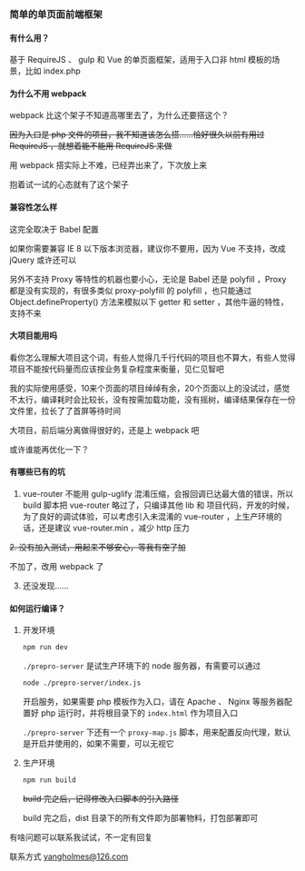 ### 简单的单页面前端框架

#### 有什么用？

基于 RequireJS 、 gulp 和 Vue 的单页面框架，适用于入口非 html 模板的场景，比如 index.php

#### 为什么不用 webpack

webpack 比这个架子不知道高哪里去了，为什么还要搭这个？

~~因为入口是 php 文件的项目，我不知道该怎么搭……恰好很久以前有用过 RequireJS ，就想着能不能用 RequireJS 来做~~

用 webpack 搭实际上不难，已经弄出来了，下次放上来

抱着试一试的心态就有了这个架子

#### 兼容性怎么样

这完全取决于 Babel 配置

如果你需要兼容 IE 8 以下版本浏览器，建议你不要用，因为 Vue 不支持，改成 jQuery 或许还可以

另外不支持 Proxy 等特性的机器也要小心，无论是 Babel 还是 polyfill ，Proxy 都是没有实现的，有很多类似 proxy-polyfill 的 polyfill ，也只能通过 Object.defineProperty() 方法来模拟以下 getter 和 setter ，其他牛逼的特性，支持不来

#### 大项目能用吗

看你怎么理解大项目这个词，有些人觉得几千行代码的项目也不算大，有些人觉得项目不能按代码量而应该按业务复杂程度来衡量，见仁见智吧

我的实际使用感受，10来个页面的项目绰绰有余，20个页面以上的没试过，感觉不太行，编译耗时会比较长，没有按需加载功能，没有摇树，编译结果保存在一份文件里，拉长了了首屏等待时间

大项目，前后端分离做得很好的，还是上 webpack 吧

或许谁能再优化一下？

#### 有哪些已有的坑

1. vue-router 不能用 gulp-uglify 混淆压缩，会报回调已达最大值的错误，所以 build 脚本把 vue-router 略过了，只编译其他 lib 和 项目代码，开发的时候，为了良好的调试体验，可以考虑引入未混淆的 vue-router ，上生产环境的话，还是建议 vue-router.min ，减少 http 压力

~~2. 没有加入测试，用起来不够安心，等我有空了加~~

不加了，改用 webpack 了

3. 还没发现……

#### 如何运行编译？

1. 开发环境

    ```bash
    npm run dev
    ```

    `./prepro-server` 是试生产环境下的 node 服务器，有需要可以通过

    ```bash
    node ./prepro-server/index.js
    ```

    开启服务，如果需要 php 模板作为入口，请在 Apache 、 Nginx 等服务器配置好 php 运行时，并将根目录下的 `index.html` 作为项目入口

    `./prepro-server` 下还有一个 `proxy-map.js` 脚本，用来配置反向代理，默认是开启并使用的，如果不需要，可以无视它

2. 生产环境

    ```bash
    npm run build
    ```

    ~~build 完之后，记得修改入口脚本的引入路径~~

    build 完之后，dist 目录下的所有文件即为部署物料，打包部署即可

有啥问题可以联系我试试，不一定有回复

联系方式  [yangholmes@126.com](mailto://yangholmes@126.com)